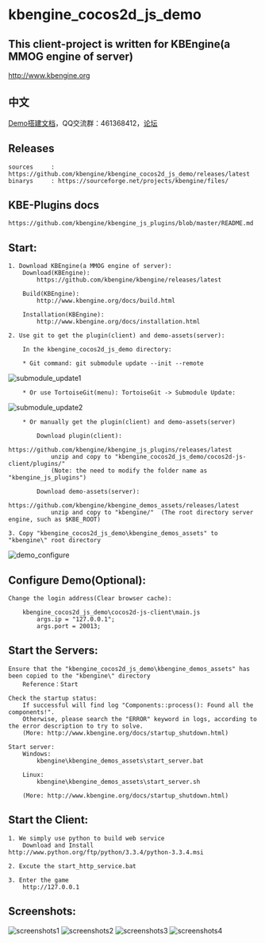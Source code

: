 kbengine_cocos2d_js_demo
=============

## This client-project is written for KBEngine(a MMOG engine of server)

http://www.kbengine.org

## 中文

[Demo搭建文档](https://github.com/kbengine/kbengine_cocos2d_js_demo/blob/master/README_CN.md)，QQ交流群：461368412，[论坛](http://bbs.kbengine.org)

## Releases

	sources		: https://github.com/kbengine/kbengine_cocos2d_js_demo/releases/latest
	binarys		: https://sourceforge.net/projects/kbengine/files/


## KBE-Plugins docs

	https://github.com/kbengine/kbengine_js_plugins/blob/master/README.md


## Start:
	1. Download KBEngine(a MMOG engine of server):
		Download(KBEngine):
			https://github.com/kbengine/kbengine/releases/latest

		Build(KBEngine):
			http://www.kbengine.org/docs/build.html

		Installation(KBEngine):
			http://www.kbengine.org/docs/installation.html

	2. Use git to get the plugin(client) and demo-assets(server):

		In the kbengine_cocos2d_js_demo directory:

		* Git command: git submodule update --init --remote
![submodule_update1](http://www.kbengine.org/assets/img/screenshots/gitbash_submodule.png)

		* Or use TortoiseGit(menu): TortoiseGit -> Submodule Update:
![submodule_update2](http://www.kbengine.org/assets/img/screenshots/unity3d_plugins_submodule_update.jpg)

		* Or manually get the plugin(client) and demo-assets(server)

			Download plugin(client):
				https://github.com/kbengine/kbengine_js_plugins/releases/latest
				unzip and copy to "kbengine_cocos2d_js_demo/cocos2d-js-client/plugins/"
				(Note: the need to modify the folder name as "kbengine_js_plugins")

			Download demo-assets(server):
				https://github.com/kbengine/kbengine_demos_assets/releases/latest
				unzip and copy to "kbengine/"  (The root directory server engine, such as $KBE_ROOT)

	3. Copy "kbengine_cocos2d_js_demo\kbengine_demos_assets" to "kbengine\" root directory
![demo_configure](http://www.kbengine.org/assets/img/screenshots/demo_copy_kbengine.jpg)


## Configure Demo(Optional):

	Change the login address(Clear browser cache):

		kbengine_cocos2d_js_demo\cocos2d-js-client\main.js
			args.ip = "127.0.0.1";
			args.port = 20013;


## Start the Servers:

	Ensure that the "kbengine_cocos2d_js_demo\kbengine_demos_assets" has been copied to the "kbengine\" directory
		Reference：Start

	Check the startup status:
		If successful will find log "Components::process(): Found all the components!".
		Otherwise, please search the "ERROR" keyword in logs, according to the error description to try to solve.
		(More: http://www.kbengine.org/docs/startup_shutdown.html)

	Start server:
		Windows:
			kbengine\kbengine_demos_assets\start_server.bat

		Linux:
			kbengine\kbengine_demos_assets\start_server.sh

		(More: http://www.kbengine.org/docs/startup_shutdown.html)


## Start the Client:

	1. We simply use python to build web service
		Download and Install http://www.python.org/ftp/python/3.3.4/python-3.3.4.msi

	2. Excute the start_http_service.bat

	3. Enter the game
		http://127.0.0.1


## Screenshots:

![screenshots1](http://www.kbengine.org/assets/img/screenshots/cocos_js_demo1.jpg)
![screenshots2](http://www.kbengine.org/assets/img/screenshots/cocos_js_demo2.jpg)
![screenshots3](http://www.kbengine.org/assets/img/screenshots/cocos_js_demo3.jpg)
![screenshots4](http://www.kbengine.org/assets/img/screenshots/cocos_js_demo4.jpg)
